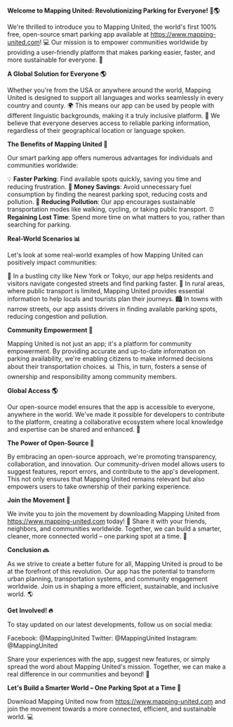 **Welcome to Mapping United: Revolutionizing Parking for Everyone! 🚗🌎**

We're thrilled to introduce you to Mapping United, the world's first 100% free, open-source smart parking app available at https://www.mapping-united.com! 💻 Our mission is to empower communities worldwide by providing a user-friendly platform that makes parking easier, faster, and more sustainable for everyone. 🌟

**A Global Solution for Everyone 🌎**

Whether you're from the USA or anywhere around the world, Mapping United is designed to support all languages and works seamlessly in every country and county. 🌍 This means our app can be used by people with different linguistic backgrounds, making it a truly inclusive platform. 🌈 We believe that everyone deserves access to reliable parking information, regardless of their geographical location or language spoken.

**The Benefits of Mapping United 🤩**

Our smart parking app offers numerous advantages for individuals and communities worldwide:

💡 **Faster Parking**: Find available spots quickly, saving you time and reducing frustration.
🚗 **Money Savings**: Avoid unnecessary fuel consumption by finding the nearest parking spot, reducing costs and pollution.
🌿 **Reducing Pollution**: Our app encourages sustainable transportation modes like walking, cycling, or taking public transport.
⏰ **Regaining Lost Time**: Spend more time on what matters to you, rather than searching for parking.

**Real-World Scenarios 📊**

Let's look at some real-world examples of how Mapping United can positively impact communities:

🚗 In a bustling city like New York or Tokyo, our app helps residents and visitors navigate congested streets and find parking faster.
🌳 In rural areas, where public transport is limited, Mapping United provides essential information to help locals and tourists plan their journeys.
🏙️ In towns with narrow streets, our app assists drivers in finding available parking spots, reducing congestion and pollution.

**Community Empowerment 💪**

Mapping United is not just an app; it's a platform for community empowerment. By providing accurate and up-to-date information on parking availability, we're enabling citizens to make informed decisions about their transportation choices. 📊 This, in turn, fosters a sense of ownership and responsibility among community members.

**Global Access 🌎**

Our open-source model ensures that the app is accessible to everyone, anywhere in the world. We've made it possible for developers to contribute to the platform, creating a collaborative ecosystem where local knowledge and expertise can be shared and enhanced. 🤝

**The Power of Open-Source 🚀**

By embracing an open-source approach, we're promoting transparency, collaboration, and innovation. Our community-driven model allows users to suggest features, report errors, and contribute to the app's development. This not only ensures that Mapping United remains relevant but also empowers users to take ownership of their parking experience.

**Join the Movement 🌟**

We invite you to join the movement by downloading Mapping United from https://www.mapping-united.com today! 📱 Share it with your friends, neighbors, and communities worldwide. Together, we can build a smarter, cleaner, more connected world – one parking spot at a time. 💪

**Conclusion 🔜**

As we strive to create a better future for all, Mapping United is proud to be at the forefront of this revolution. Our app has the potential to transform urban planning, transportation systems, and community engagement worldwide. Join us in shaping a more efficient, sustainable, and inclusive world. 🌎

**Get Involved! 🔥**

To stay updated on our latest developments, follow us on social media:

Facebook: @MappingUnited
Twitter: @MappingUnited
Instagram: @MappingUnited

Share your experiences with the app, suggest new features, or simply spread the word about Mapping United's mission. Together, we can make a real difference in our communities and beyond! 🌟

**Let's Build a Smarter World – One Parking Spot at a Time 🚀**

Download Mapping United now from https://www.mapping-united.com and join the movement towards a more connected, efficient, and sustainable world. 💻